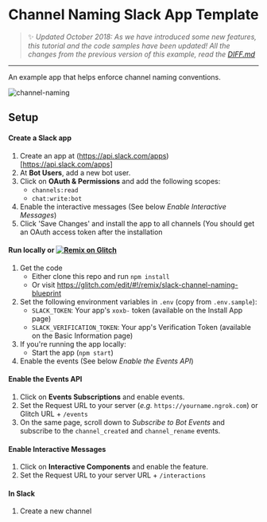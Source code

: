 # Channel Naming Slack App Template


> :sparkles: *Updated October 2018: As we have introduced some new features, this tutorial and the code samples have been updated! All the changes from the previous version of this example, read the [DIFF.md](DIFF.md)*


---

An example app that helps enforce channel naming conventions.

![channel-naming](https://user-images.githubusercontent.com/700173/27057518-6b4a6d64-4f81-11e7-853c-702c803a95ee.gif)

## Setup

#### Create a Slack app

1. Create an app at (https://api.slack.com/apps)[https://api.slack.com/apps]
1. At **Bot Users**, add a new bot user.
1. Click on **OAuth & Permissions** and add the following scopes: 
    * `channels:read` 
    * `chat:write:bot` 
1. Enable the interactive messages (See below *Enable Interactive Messages*)
1. Click 'Save Changes' and install the app to all channels (You should get an OAuth access token after the installation

#### Run locally or [![Remix on Glitch](https://cdn.glitch.com/2703baf2-b643-4da7-ab91-7ee2a2d00b5b%2Fremix-button.svg)](https://glitch.com/edit/#!/remix/slack-channel-naming-blueprint)
1. Get the code
    * Either clone this repo and run `npm install`
    * Or visit https://glitch.com/edit/#!/remix/slack-channel-naming-blueprint
1. Set the following environment variables in `.env` (copy from `.env.sample`):
    * `SLACK_TOKEN`: Your app's `xoxb-` token (available on the Install App page)
    * `SLACK_VERIFICATION_TOKEN`: Your app's Verification Token (available on the Basic Information page)
1. If you're running the app locally:
    * Start the app (`npm start`)
1. Enable the events (See below *Enable the Events API*)

#### Enable the Events API
1. Click on **Events Subscriptions** and enable events.
1. Set the Request URL to your server (*e.g.* `https://yourname.ngrok.com`) or Glitch URL + `/events`
1. On the same page, scroll down to *Subscribe to Bot Events* and subscribe to the `channel_created` and `channel_rename` events.


#### Enable Interactive Messages
1. Click on **Interactive Components** and enable the feature.
1. Set the Request URL to your server URL + `/interactions`

#### In Slack

1. Create a new channel

